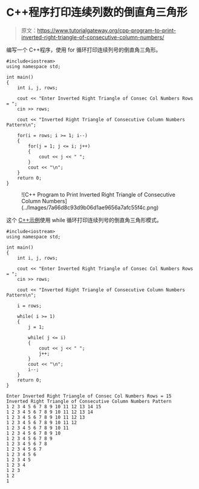 # C++程序打印连续列数的倒直角三角形

> 原文：<https://www.tutorialgateway.org/cpp-program-to-print-inverted-right-triangle-of-consecutive-column-numbers/>

编写一个 C++程序，使用 for 循环打印连续列号的倒直角三角形。

```
#include<iostream>
using namespace std;

int main()
{
	int i, j, rows;

    cout << "Enter Inverted Right Triangle of Consec Col Numbers Rows = ";
    cin >> rows;

    cout << "Inverted Right Triangle of Consecutive Column Numbers Pattern\n";  

    for(i = rows; i >= 1; i--)
    {
    	for(j = 1; j <= i; j++)
		{
            cout << j << " ";
        }
        cout << "\n";
    }		
 	return 0;
}
```

<figure class="wp-block-image size-large">![C++ Program to Print Inverted Right Triangle of Consecutive Column Numbers](../Images/7a66d8c93d9b06d1ae9656a7afc55f4c.png)</figure>

这个 [C++示例](https://www.tutorialgateway.org/cpp-programs/)使用 while 循环打印连续列号的倒直角三角形模式。

```
#include<iostream>
using namespace std;

int main()
{
	int i, j, rows;

    cout << "Enter Inverted Right Triangle of Consec Col Numbers Rows = ";
    cin >> rows;

    cout << "Inverted Right Triangle of Consecutive Column Numbers Pattern\n";  

    i = rows;

    while( i >= 1)
    {
        j = 1;

    	while( j <= i)
		{
            cout << j << " ";
            j++;
        }
        cout << "\n";
        i--;
    }		
 	return 0;
}
```

```
Enter Inverted Right Triangle of Consec Col Numbers Rows = 15
Inverted Right Triangle of Consecutive Column Numbers Pattern
1 2 3 4 5 6 7 8 9 10 11 12 13 14 15 
1 2 3 4 5 6 7 8 9 10 11 12 13 14 
1 2 3 4 5 6 7 8 9 10 11 12 13 
1 2 3 4 5 6 7 8 9 10 11 12 
1 2 3 4 5 6 7 8 9 10 11 
1 2 3 4 5 6 7 8 9 10 
1 2 3 4 5 6 7 8 9 
1 2 3 4 5 6 7 8 
1 2 3 4 5 6 7 
1 2 3 4 5 6 
1 2 3 4 5 
1 2 3 4 
1 2 3 
1 2 
1 
```